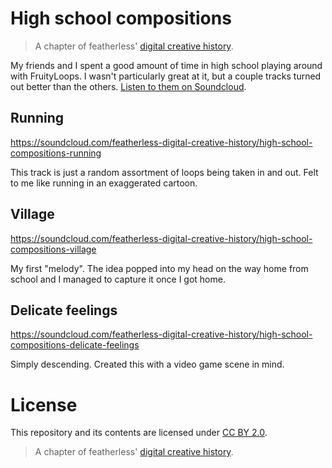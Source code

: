 # High school compositions

> A chapter of featherless' [digital creative history](https://github.com/featherless/digital-creative-history).

My friends and I spent a good amount of time in high school playing around with FruityLoops. I
wasn't particularly great at it, but a couple tracks turned out better than the others.
[Listen to them on Soundcloud](https://soundcloud.com/verkoeyen/sets/high-school-compositions).

## Running

https://soundcloud.com/featherless-digital-creative-history/high-school-compositions-running

This track is just a random assortment of loops being taken in and out. Felt to me like running in
an exaggerated cartoon.

## Village

https://soundcloud.com/featherless-digital-creative-history/high-school-compositions-village

My first "melody". The idea popped into my head on the way home from school and I managed to capture
it once I got home.

## Delicate feelings

https://soundcloud.com/featherless-digital-creative-history/high-school-compositions-delicate-feelings

Simply descending. Created this with a video game scene in mind.

# License

This repository and its contents are licensed under [CC BY 2.0](http://creativecommons.org/licenses/by/2.0/).

> A chapter of featherless' [digital creative history](https://github.com/featherless/digital-creative-history).
